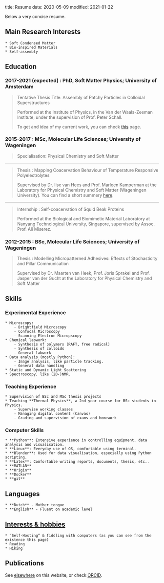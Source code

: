 title: Resume
date: 2020-05-09
modified: 2021-01-22

Below a very concise resume.

## Main Research Interests
    * Soft Condensed Matter
    * Bio-inspired Materials
    * Self-assembly

## Education

### 2017-2021 (expected) : **PhD, Soft Matter Physics**; University of Amsterdam

> Tentative Thesis Title: Assembly of Patchy Particles in Colloidal Superstructures 
> 
> Performed at the Institute of Physics, in the Van der Waals-Zeeman Institute, under the supervision of Prof. Peter Schall.
> 
> To get and idea of my current work, you can check [this]({filename}/pages/research.md) page.

### 2015-2017 : **MSc, Molecular Life Sciences**; University of Wageningen

> Specialisation: Physical Chemistry and Soft Matter
---
> Thesis : Mapping Coacervation Behaviour of Temperature Responsive Polyelectrolytes
> 
> Supervised by Dr. Ilse van Hees and Prof. Marleen Kamperman at the Laboratory
for Physical Chemistry and Soft Matter (Wageningen University). You can find a short summery [here]({filename}/pages/projects/msc-thesis.md).
--- 
> Internship : Self-coacervation of Squid Beak Proteins
> 
> Performed at the Biological and Biomimetic Material Laboratory at Nanyang Technological University, Singapore, supervised by Assoc. Prof. Ali Miserez.

### 2012-2015 : **BSc, Molecular Life Sciences**; University of Wageningen

> Thesis : Modelling Micropatterned Adhesives: Effects of Stochasticity and Pillar Communication
> 
> Supervised by Dr. Maarten van Heek, Prof. Joris Sprakel and Prof. Jasper van der Gucht at the Laboratory for Physical Chemistry and Soft Matter

## Skills

### Experimental Experience
    * Microscopy:
        - Brightfield Microscopy
        - Confocal Microscopy
        - Scanning Electron Micropscopy
    * Chemical labwork:
        - Synthesis of polymers (RAFT, free radical)
        - Synthesis of colloids
        - General labwork
    * Data analysis (mostly Python):
        - Image analysis, like particle tracking.
        - General data handling
    * Static and Dynamic Light Scattering
    * Spectroscopy, like (2D-)NMR.

### Teaching Experience
    * Supervision of BSc and MSc thesis projects
    * Teaching **Thermal Physics**, a 2nd year course for BSc students in Physics.
        - Supervise working classes 
        - Managing digital content (Canvas)
        - Grading and supervision of exams and homework

### Computer Skills
    * **Python**: Extensive experience in controlling equipment, data analysis and visualisation.
    * **Linux**: Everyday use of OS, comfortable using terminal.
    * **Blender**: Used for data visualisation, especially using Python scripting.
    * **Latex**: Comfortable writing reports, documents, thesis, etc..
    * **MATLAB**
    * **Origin**
    * **Docker** 
    * **git**

## Languages
    * **Dutch** - Mother tongue
    * **English** - Fluent on academic level

## [Interests & hobbies]({filename}/pages/about-me.md)
    * “Self-Hosting” & fiddling with computers (as you can see from the existence this page)   
    * Reading
    * Hiking

## Publications
See [elsewhere]({filename}/pages/publication.md) on this website, or check [ORCID](https://orcid.org/0000-0002-6118-9746).

